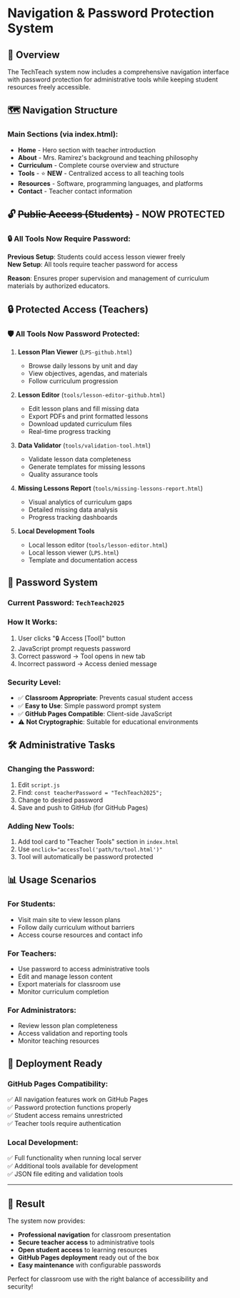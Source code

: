 # Navigation & Password Protection System

## 🌟 **Overview**

The TechTeach system now includes a comprehensive navigation interface with password protection for administrative tools while keeping student resources freely accessible.

## 🗺️ **Navigation Structure**

### **Main Sections** (via index.html):
- **Home** - Hero section with teacher introduction
- **About** - Mrs. Ramirez's background and teaching philosophy  
- **Curriculum** - Complete course overview and structure
- **Tools** - ⭐ **NEW** - Centralized access to all teaching tools
- **Resources** - Software, programming languages, and platforms
- **Contact** - Teacher contact information

## 🔓 ~~Public Access (Students)~~ - **NOW PROTECTED**

### 🔒 **All Tools Now Require Password:**

**Previous Setup**: Students could access lesson viewer freely  
**New Setup**: All tools require teacher password for access

**Reason**: Ensures proper supervision and management of curriculum materials by authorized educators.

## 🔒 **Protected Access (Teachers)**

### 🛡️ **All Tools Now Password Protected:**

1. **Lesson Plan Viewer** (`LPS-github.html`)
   - Browse daily lessons by unit and day
   - View objectives, agendas, and materials
   - Follow curriculum progression

2. **Lesson Editor** (`tools/lesson-editor-github.html`)
   - Edit lesson plans and fill missing data
   - Export PDFs and print formatted lessons
   - Download updated curriculum files
   - Real-time progress tracking

3. **Data Validator** (`tools/validation-tool.html`)
   - Validate lesson data completeness
   - Generate templates for missing lessons
   - Quality assurance tools

4. **Missing Lessons Report** (`tools/missing-lessons-report.html`)
   - Visual analytics of curriculum gaps
   - Detailed missing data analysis
   - Progress tracking dashboards

5. **Local Development Tools**
   - Local lesson editor (`tools/lesson-editor.html`)
   - Local lesson viewer (`LPS.html`)
   - Template and documentation access

## 🔑 **Password System**

### **Current Password**: `TechTeach2025`

### **How It Works:**
1. User clicks "🔒 Access [Tool]" button
2. JavaScript prompt requests password
3. Correct password → Tool opens in new tab
4. Incorrect password → Access denied message

### **Security Level:**
- ✅ **Classroom Appropriate**: Prevents casual student access
- ✅ **Easy to Use**: Simple password prompt system
- ✅ **GitHub Pages Compatible**: Client-side JavaScript
- ⚠️ **Not Cryptographic**: Suitable for educational environments

## 🛠️ **Administrative Tasks**

### **Changing the Password:**
1. Edit `script.js`
2. Find: `const teacherPassword = "TechTeach2025";`
3. Change to desired password
4. Save and push to GitHub (for GitHub Pages)

### **Adding New Tools:**
1. Add tool card to "Teacher Tools" section in `index.html`
2. Use `onclick="accessTool('path/to/tool.html')"`
3. Tool will automatically be password protected

## 📊 **Usage Scenarios**

### **For Students:**
- Visit main site to view lesson plans
- Follow daily curriculum without barriers
- Access course resources and contact info

### **For Teachers:**
- Use password to access administrative tools
- Edit and manage lesson content
- Export materials for classroom use
- Monitor curriculum completion

### **For Administrators:**
- Review lesson plan completeness
- Access validation and reporting tools
- Monitor teaching resources

## 🚀 **Deployment Ready**

### **GitHub Pages Compatibility:**
✅ All navigation features work on GitHub Pages  
✅ Password protection functions properly  
✅ Student access remains unrestricted  
✅ Teacher tools require authentication  

### **Local Development:**
✅ Full functionality when running local server  
✅ Additional tools available for development  
✅ JSON file editing and validation tools  

---

## 🎯 **Result**

The system now provides:
- **Professional navigation** for classroom presentation
- **Secure teacher access** to administrative tools  
- **Open student access** to learning resources
- **GitHub Pages deployment** ready out of the box
- **Easy maintenance** with configurable passwords

Perfect for classroom use with the right balance of accessibility and security!
